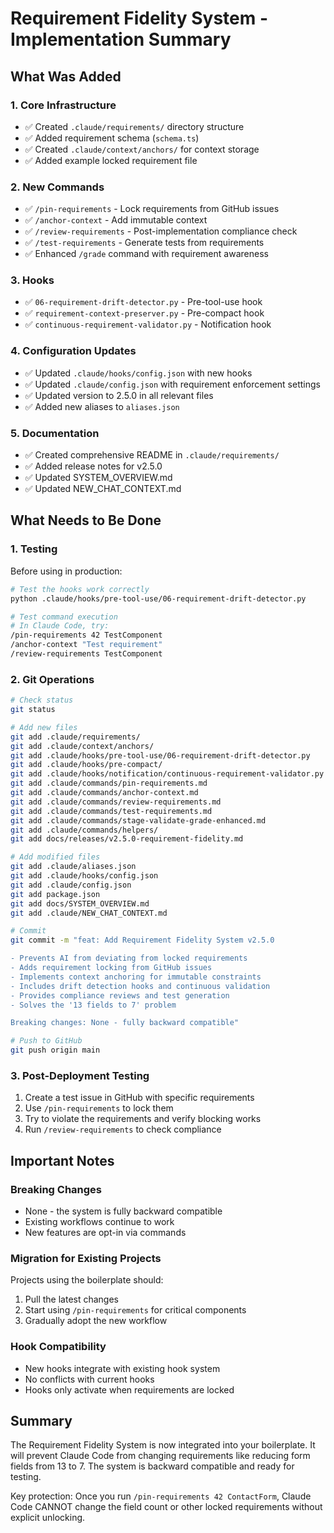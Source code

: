 # Requirement Fidelity System - Implementation Summary

## What Was Added

### 1. Core Infrastructure
- ✅ Created `.claude/requirements/` directory structure
- ✅ Added requirement schema (`schema.ts`)
- ✅ Created `.claude/context/anchors/` for context storage
- ✅ Added example locked requirement file

### 2. New Commands
- ✅ `/pin-requirements` - Lock requirements from GitHub issues
- ✅ `/anchor-context` - Add immutable context
- ✅ `/review-requirements` - Post-implementation compliance check
- ✅ `/test-requirements` - Generate tests from requirements
- ✅ Enhanced `/grade` command with requirement awareness

### 3. Hooks
- ✅ `06-requirement-drift-detector.py` - Pre-tool-use hook
- ✅ `requirement-context-preserver.py` - Pre-compact hook
- ✅ `continuous-requirement-validator.py` - Notification hook

### 4. Configuration Updates
- ✅ Updated `.claude/hooks/config.json` with new hooks
- ✅ Updated `.claude/config.json` with requirement enforcement settings
- ✅ Updated version to 2.5.0 in all relevant files
- ✅ Added new aliases to `aliases.json`

### 5. Documentation
- ✅ Created comprehensive README in `.claude/requirements/`
- ✅ Added release notes for v2.5.0
- ✅ Updated SYSTEM_OVERVIEW.md
- ✅ Updated NEW_CHAT_CONTEXT.md

## What Needs to Be Done

### 1. Testing
Before using in production:
```bash
# Test the hooks work correctly
python .claude/hooks/pre-tool-use/06-requirement-drift-detector.py

# Test command execution
# In Claude Code, try:
/pin-requirements 42 TestComponent
/anchor-context "Test requirement"
/review-requirements TestComponent
```

### 2. Git Operations
```bash
# Check status
git status

# Add new files
git add .claude/requirements/
git add .claude/context/anchors/
git add .claude/hooks/pre-tool-use/06-requirement-drift-detector.py
git add .claude/hooks/pre-compact/
git add .claude/hooks/notification/continuous-requirement-validator.py
git add .claude/commands/pin-requirements.md
git add .claude/commands/anchor-context.md
git add .claude/commands/review-requirements.md
git add .claude/commands/test-requirements.md
git add .claude/commands/stage-validate-grade-enhanced.md
git add .claude/commands/helpers/
git add docs/releases/v2.5.0-requirement-fidelity.md

# Add modified files
git add .claude/aliases.json
git add .claude/hooks/config.json
git add .claude/config.json
git add package.json
git add docs/SYSTEM_OVERVIEW.md
git add .claude/NEW_CHAT_CONTEXT.md

# Commit
git commit -m "feat: Add Requirement Fidelity System v2.5.0

- Prevents AI from deviating from locked requirements
- Adds requirement locking from GitHub issues
- Implements context anchoring for immutable constraints
- Includes drift detection hooks and continuous validation
- Provides compliance reviews and test generation
- Solves the '13 fields to 7' problem

Breaking changes: None - fully backward compatible"

# Push to GitHub
git push origin main
```

### 3. Post-Deployment Testing
1. Create a test issue in GitHub with specific requirements
2. Use `/pin-requirements` to lock them
3. Try to violate the requirements and verify blocking works
4. Run `/review-requirements` to check compliance

## Important Notes

### Breaking Changes
- None - the system is fully backward compatible
- Existing workflows continue to work
- New features are opt-in via commands

### Migration for Existing Projects
Projects using the boilerplate should:
1. Pull the latest changes
2. Start using `/pin-requirements` for critical components
3. Gradually adopt the new workflow

### Hook Compatibility
- New hooks integrate with existing hook system
- No conflicts with current hooks
- Hooks only activate when requirements are locked

## Summary

The Requirement Fidelity System is now integrated into your boilerplate. It will prevent Claude Code from changing requirements like reducing form fields from 13 to 7. The system is backward compatible and ready for testing.

Key protection: Once you run `/pin-requirements 42 ContactForm`, Claude Code CANNOT change the field count or other locked requirements without explicit unlocking.
